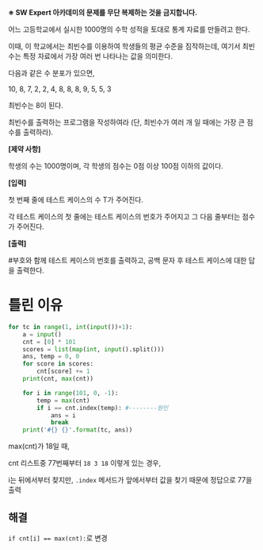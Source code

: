 **※ SW Expert 아카데미의 문제를 무단 복제하는 것을 금지합니다.**

어느 고등학교에서 실시한 1000명의 수학 성적을 토대로 통계 자료를 만들려고 한다.

이때, 이 학교에서는 최빈수를 이용하여 학생들의 평균 수준을 짐작하는데, 여기서 최빈수는 특정 자료에서 가장 여러 번 나타나는 값을 의미한다.

다음과 같은 수 분포가 있으면,

10, 8, 7, 2, 2, 4, 8, 8, 8, 9, 5, 5, 3

최빈수는 8이 된다.

최빈수를 출력하는 프로그램을 작성하여라 (단, 최빈수가 여러 개 일 때에는 가장 큰 점수를 출력하라).

**[제약 사항]**

학생의 수는 1000명이며, 각 학생의 점수는 0점 이상 100점 이하의 값이다.
 
**[입력]**

첫 번째 줄에 테스트 케이스의 수 T가 주어진다.

각 테스트 케이스의 첫 줄에는 테스트 케이스의 번호가 주어지고 그 다음 줄부터는 점수가 주어진다.

**[출력]**

\#부호와 함께 테스트 케이스의 번호를 출력하고, 공백 문자 후 테스트 케이스에 대한 답을 출력한다.



# 틀린 이유

```python
for tc in range(1, int(input())+1):
    a = input()
    cnt = [0] * 101
    scores = list(map(int, input().split()))
    ans, temp = 0, 0
    for score in scores:
        cnt[score] += 1
    print(cnt, max(cnt))

    for i in range(101, 0, -1):
        temp = max(cnt)
        if i == cnt.index(temp): #--------원인
            ans = i
            break
    print('#{} {}'.format(tc, ans))
```

max(cnt)가 18일 때,

cnt 리스트중 77번째부터 `18 3 18` 이렇게 있는 경우, 

i는 뒤에서부터 찾지만, `.index` 메서드가 앞에서부터 값을 찾기 때문에 정답으로 77을 출력

## 해결

`if cnt[i] == max(cnt):`로 변경